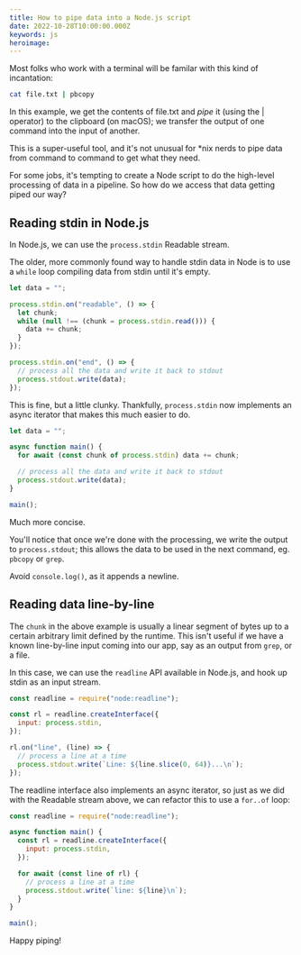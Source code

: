 ```yaml
---
title: How to pipe data into a Node.js script
date: 2022-10-28T10:00:00.000Z
keywords: js
heroimage:
---
```


Most folks who work with a terminal will be familar with this kind of incantation:

```sh
cat file.txt | pbcopy
```

In this example, we get the contents of file.txt and _pipe_ it (using the | operator) to the clipboard (on macOS); we transfer the output of one command into the input of another.

This is a super-useful tool, and it's not unusual for \*nix nerds to pipe data from command to command to get what they need.

For some jobs, it's tempting to create a Node script to do the high-level processing of data in a pipeline. So how do we access that data getting piped our way?

## Reading stdin in Node.js

In Node.js, we can use the `process.stdin` Readable stream.

The older, more commonly found way to handle stdin data in Node is to use a `while` loop compiling data from stdin until it's empty.

```js
let data = "";

process.stdin.on("readable", () => {
  let chunk;
  while (null !== (chunk = process.stdin.read())) {
    data += chunk;
  }
});

process.stdin.on("end", () => {
  // process all the data and write it back to stdout
  process.stdout.write(data);
});
```

This is fine, but a little clunky. Thankfully, `process.stdin` now implements an async iterator that makes this much easier to do.

```js
let data = "";

async function main() {
  for await (const chunk of process.stdin) data += chunk;

  // process all the data and write it back to stdout
  process.stdout.write(data);
}

main();
```

Much more concise.

You'll notice that once we're done with the processing, we write the output to `process.stdout`; this allows the data to be used in the next command, eg. `pbcopy` or `grep`.

Avoid `console.log()`, as it appends a newline.

## Reading data line-by-line

The `chunk` in the above example is usually a linear segment of bytes up to a certain arbitrary limit defined by the runtime. This isn't useful if we have a known line-by-line input coming into our app, say as an output from `grep`, or a file.

In this case, we can use the `readline` API available in Node.js, and hook up stdin as an input stream.

```js
const readline = require("node:readline");

const rl = readline.createInterface({
  input: process.stdin,
});

rl.on("line", (line) => {
  // process a line at a time
  process.stdout.write(`Line: ${line.slice(0, 64)}...\n`);
});
```

The readline interface also implements an async iterator, so just as we did with the Readable stream above, we can refactor this to use a `for..of` loop:

```js
const readline = require("node:readline");

async function main() {
  const rl = readline.createInterface({
    input: process.stdin,
  });

  for await (const line of rl) {
    // process a line at a time
    process.stdout.write(`line: ${line}\n`);
  }
}

main();
```

Happy piping!
